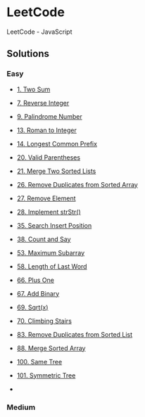 # LeetCode
LeetCode - JavaScript

## Solutions

### Easy

- [1. Two Sum](https://github.com/czsyjss/LeetCode/blob/master/Solutions-Easy/two-sum.md)
- [7. Reverse Integer](https://github.com/czsyjss/LeetCode/blob/master/Solutions-Easy/reverse-integer.md)
- [9. Palindrome Number](https://github.com/czsyjss/LeetCode/blob/master/Solutions-Easy/palindrome-number.md)
- [13. Roman to Integer](https://github.com/czsyjss/LeetCode/blob/master/Solutions-Easy/roman-to-integer.md)
- [14. Longest Common Prefix](https://github.com/czsyjss/LeetCode/blob/master/Solutions-Easy/longest-common-prefix.md)
- [20. Valid Parentheses](https://github.com/czsyjss/LeetCode/blob/master/Solutions-Easy/valid-parentheses.md)
- [21. Merge Two Sorted Lists](https://github.com/czsyjss/LeetCode/blob/master/Solutions-Easy/merge-two-sorted-lists.md)
- [26. Remove Duplicates from Sorted Array](https://github.com/czsyjss/LeetCode/blob/master/Solutions-Easy/remove-duplicates-from-sorted-array.md)
- [27. Remove Element](https://github.com/czsyjss/LeetCode/blob/master/Solutions-Easy/remove-element.md)
- [28. Implement strStr()](https://github.com/czsyjss/LeetCode/blob/master/Solutions-Easy/implement-strStr().md)
- [35. Search Insert Position](https://github.com/czsyjss/LeetCode/blob/master/Solutions-Easy/search-insert-position.md)
- [38. Count and Say](https://github.com/czsyjss/LeetCode/blob/master/Solutions-Easy/count_and_say.md)
- [53. Maximum Subarray](https://github.com/czsyjss/LeetCode/blob/master/Solutions-Easy/maximum-subarray.md)
- [58. Length of Last Word](https://github.com/czsyjss/LeetCode/blob/master/Solutions-Easy/length-of-last-word.md)
- [66. Plus One](https://github.com/czsyjss/LeetCode/blob/master/Solutions-Easy/plus-one.md)
- [67. Add Binary](https://github.com/czsyjss/LeetCode/blob/master/Solutions-Easy/add-binary.md)
- [69. Sqrt(x)](https://github.com/czsyjss/LeetCode/blob/master/Solutions-Easy/Sqrt(x).md)
- [70. Climbing Stairs](https://github.com/czsyjss/LeetCode/blob/master/Solutions-Easy/climbing_stairs.md)
- [83. Remove Duplicates from Sorted List](https://github.com/czsyjss/LeetCode/blob/master/Solutions-Easy/remove-duplicates-from-sorted-list.md)
- [88. Merge Sorted Array](https://github.com/czsyjss/LeetCode/blob/master/Solutions-Easy/merge-sorted-array.md)
- [100. Same Tree](https://github.com/czsyjss/LeetCode/blob/master/Solutions-Easy/same-tree.md)
- [101. Symmetric Tree](https://github.com/czsyjss/LeetCode/blob/master/Solutions-Easy/symmetric-tree.md)

- []()


### Medium
